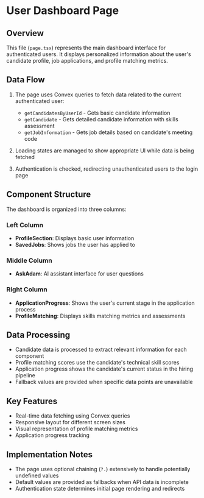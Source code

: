 # User Dashboard Page

## Overview
This file (`page.tsx`) represents the main dashboard interface for authenticated users. It displays personalized information about the user's candidate profile, job applications, and profile matching metrics.

## Data Flow
1. The page uses Convex queries to fetch data related to the current authenticated user:
   - `getCandidatesByUserId` - Gets basic candidate information
   - `getCandidate` - Gets detailed candidate information with skills assessment
   - `getJobInformation` - Gets job details based on candidate's meeting code

2. Loading states are managed to show appropriate UI while data is being fetched

3. Authentication is checked, redirecting unauthenticated users to the login page

## Component Structure
The dashboard is organized into three columns:

### Left Column
- **ProfileSection**: Displays basic user information
- **SavedJobs**: Shows jobs the user has applied to

### Middle Column
- **AskAdam**: AI assistant interface for user questions

### Right Column
- **ApplicationProgress**: Shows the user's current stage in the application process
- **ProfileMatching**: Displays skills matching metrics and assessments

## Data Processing
- Candidate data is processed to extract relevant information for each component
- Profile matching scores use the candidate's technical skill scores
- Application progress shows the candidate's current status in the hiring pipeline
- Fallback values are provided when specific data points are unavailable

## Key Features
- Real-time data fetching using Convex queries
- Responsive layout for different screen sizes
- Visual representation of profile matching metrics
- Application progress tracking

## Implementation Notes
- The page uses optional chaining (`?.`) extensively to handle potentially undefined values
- Default values are provided as fallbacks when API data is incomplete
- Authentication state determines initial page rendering and redirects 